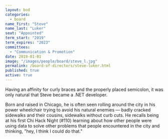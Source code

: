 ```yaml
---
layout: bod
categories: 
  - board
name_first: "Steve"
name_last: "Luker"
seat: "Appointed"
term_start: "2019"
term_expires: "2023"
committees:
  - "Communication & Promotion"
date: 2019-01-01
image: "/images/people/board/steve_l.jpg"
permalink: /board-of-directors/steve-luker.html
published: true
active: true
---
```


Having an affinity for curly braces and the properly placed semicolon, it was only natural that Steve became a .NET developer.

Born and raised in Chicago, he is often seen rolling around the city in his power wheelchair trying to avoid his natural enemies — badly cracked sidewalks and their cousins, sidewalks without curb cuts. He recalls being at his first Chi Hack Night (#110) learning about how other people were using data to solve other problems that people encountered in the city and thinking, "hey, I think I could do that."